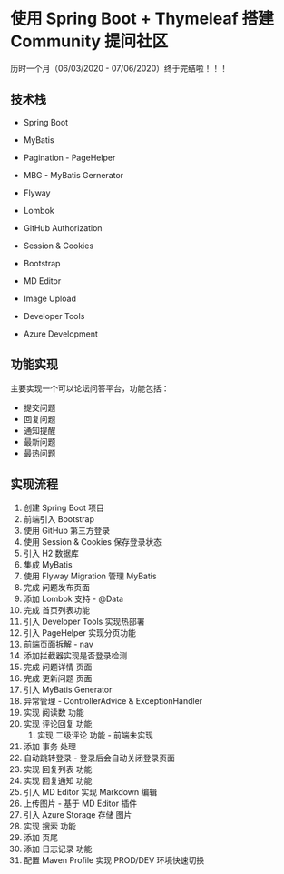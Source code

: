 # 使用 Spring Boot + Thymeleaf 搭建 Community 提问社区

历时一个月（06/03/2020 - 07/06/2020）终于完结啦！！！

## 技术栈

- Spring Boot
- MyBatis
- Pagination - PageHelper
- MBG - MyBatis Gernerator
- Flyway
- Lombok
- GitHub Authorization
- Session & Cookies

- Bootstrap
- MD Editor
- Image Upload

- Developer Tools
- Azure Development

## 功能实现

主要实现一个可以论坛问答平台，功能包括：

- 提交问题
- 回复问题
- 通知提醒
- 最新问题
- 最热问题

## 实现流程

1. 创建 Spring Boot 项目
1. 前端引入 Bootstrap
1. 使用 GitHub 第三方登录
1. 使用 Session & Cookies 保存登录状态
1. 引入 H2 数据库
1. 集成 MyBatis
1. 使用 Flyway Migration 管理 MyBatis
1. 完成 问题发布页面
1. 添加 Lombok 支持 - @Data
1. 完成 首页列表功能
1. 引入 Developer Tools 实现热部署
1. 引入 PageHelper 实现分页功能
1. 前端页面拆解 - nav
1. 添加拦截器实现是否登录检测
1. 完成 问题详情 页面
1. 完成 更新问题 页面
1. 引入 MyBatis Generator
1. 异常管理 - ControllerAdvice & ExceptionHandler
1. 实现 阅读数 功能
1. 实现 评论回复 功能
    1. 实现 二级评论 功能 - 前端未实现
1. 添加 事务 处理
1. 自动跳转登录 - 登录后会自动关闭登录页面
1. 实现 回复列表 功能
1. 实现 回复通知 功能
1. 引入 MD Editor 实现 Markdown 编辑
1. 上传图片 - 基于 MD Editor 插件
1. 引入 Azure Storage 存储 图片
1. 实现 搜索 功能
1. 添加 页尾
1. 添加 日志记录 功能
1. 配置 Maven Profile 实现 PROD/DEV 环境快速切换